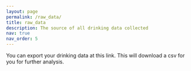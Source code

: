 ```yaml
---
layout: page
permalink: /raw_data/
title: raw_data
description: The source of all drinking data collected
nav: true
nav_order: 5
---
```


You can export your drinking data at this link. This will download a csv for you for further analysis.